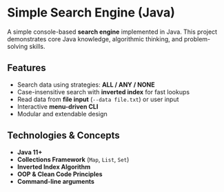 # Simple Search Engine (Java)

A simple console-based **search engine** implemented in Java.
This project demonstrates core Java knowledge, algorithmic thinking, and problem-solving skills.

## Features
- Search data using strategies: **ALL / ANY / NONE**
- Case-insensitive search with **inverted index** for fast lookups
- Read data from **file input** (`--data file.txt`) or user input
- Interactive **menu-driven CLI**
- Modular and extendable design

## Technologies & Concepts
- **Java 11+**
- **Collections Framework** (`Map`, `List`, `Set`)
- **Inverted Index Algorithm**
- **OOP & Clean Code Principles**
- **Command-line arguments**

